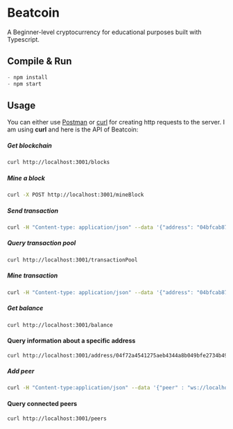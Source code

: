 # Beatcoin

A Beginner-level cryptocurrency for educational purposes built with Typescript.

## Compile & Run

```javascript
- npm install
- npm start
```

## Usage

You can either use [Postman](https://www.postman.com/) or [curl](https://curl.haxx.se/) for creating http requests to the server. I am using <b>curl</b> and here is the API of Beatcoin:

##### Get blockchain

```bash
curl http://localhost:3001/blocks
```

##### Mine a block

```bash
curl -X POST http://localhost:3001/mineBlock
```

##### Send transaction

```bash
curl -H "Content-type: application/json" --data '{"address": "04bfcab8722991ae774db48f934ca79cfb7dd991229153b9f732ba5334aafcd8e7266e47076996b55a14bf9913ee3145ce0cfc1372ada8ada74bd287450313534b", "amount" : 35}' http://localhost:3001/sendTransaction
```

##### Query transaction pool

```bash
curl http://localhost:3001/transactionPool
```

##### Mine transaction

```bash
curl -H "Content-type: application/json" --data '{"address": "04bfcab8722991ae774db48f934ca79cfb7dd991229153b9f732ba5334aafcd8e7266e47076996b55a14bf9913ee3145ce0cfc1372ada8ada74bd287450313534b", "amount" : 35}' http://localhost:3001/mineTransaction
```

##### Get balance

```bash
curl http://localhost:3001/balance
```

#### Query information about a specific address

```bash
curl http://localhost:3001/address/04f72a4541275aeb4344a8b049bfe2734b49fe25c08d56918f033507b96a61f9e3c330c4fcd46d0854a712dc878b9c280abe90c788c47497e06df78b25bf60ae64
```

##### Add peer

```bash
curl -H "Content-type:application/json" --data '{"peer" : "ws://localhost:6001"}' http://localhost:3001/addPeer
```

#### Query connected peers

```bash
curl http://localhost:3001/peers
```
